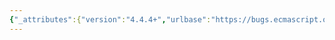 ```yaml
---
{"_attributes":{"version":"4.4.4+","urlbase":"https://bugs.ecmascript.org/","maintainer":"dherman@mozilla.com"},"bug":{"bug_id":2552,"creation_ts":"2014-02-16 19:07:00 -0800","short_desc":"Spelling mistake in 26.2.1.1","delta_ts":"2014-02-16 21:29:18 -0800","product":"Draft for 6th Edition","component":"editorial issue","version":"Rev 22: January 20, 2014 Draft","rep_platform":"All","op_sys":"All","bug_status":"RESOLVED","resolution":"DUPLICATE","dup_id":2459,"priority":"Normal","bug_severity":"enhancement","everconfirmed":true,"reporter":{"uid":"till","name":"Till Schneidereit"},"assigned_to":{"uid":"allen","name":"Allen Wirfs-Brock"},"long_desc":[{"commentid":7333,"comment_count":0,"who":{"uid":"till","name":"Till Schneidereit"},"bug_when":"2014-02-16 19:07:43 -0800","thetext":"Step 21: \"rentretly\""},{"commentid":7334,"comment_count":1,"who":{"uid":"till","name":"Till Schneidereit"},"bug_when":"2014-02-16 21:29:18 -0800","thetext":"\n\n*** This bug has been marked as a duplicate of bug 2459 ***"}]}}
---
```

